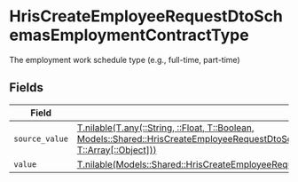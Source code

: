 # HrisCreateEmployeeRequestDtoSchemasEmploymentContractType

The employment work schedule type (e.g., full-time, part-time)


## Fields

| Field                                                                                                                                                                                                                                                              | Type                                                                                                                                                                                                                                                               | Required                                                                                                                                                                                                                                                           | Description                                                                                                                                                                                                                                                        |
| ------------------------------------------------------------------------------------------------------------------------------------------------------------------------------------------------------------------------------------------------------------------ | ------------------------------------------------------------------------------------------------------------------------------------------------------------------------------------------------------------------------------------------------------------------ | ------------------------------------------------------------------------------------------------------------------------------------------------------------------------------------------------------------------------------------------------------------------ | ------------------------------------------------------------------------------------------------------------------------------------------------------------------------------------------------------------------------------------------------------------------ |
| `source_value`                                                                                                                                                                                                                                                     | [T.nilable(T.any(::String, ::Float, T::Boolean, Models::Shared::HrisCreateEmployeeRequestDtoSchemasEmploymentEmploymentContractType4, T::Array[::Object]))](../../models/shared/hriscreateemployeerequestdtoschemasemploymentemploymentcontracttypesourcevalue.md) | :heavy_minus_sign:                                                                                                                                                                                                                                                 | N/A                                                                                                                                                                                                                                                                |
| `value`                                                                                                                                                                                                                                                            | [T.nilable(Models::Shared::HrisCreateEmployeeRequestDtoSchemasEmploymentEmploymentContractTypeValue)](../../models/shared/hriscreateemployeerequestdtoschemasemploymentemploymentcontracttypevalue.md)                                                             | :heavy_minus_sign:                                                                                                                                                                                                                                                 | N/A                                                                                                                                                                                                                                                                |